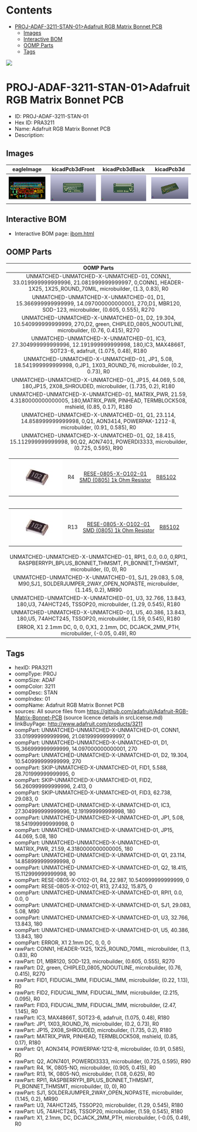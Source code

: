 



Contents
========

* [PROJ-ADAF-3211-STAN-01>Adafruit RGB Matrix Bonnet PCB](#proj-adaf-3211-stan-01adafruit-rgb-matrix-bonnet-pcb)
	* [Images](#images)
	* [Interactive BOM](#interactive-bom)
	* [OOMP Parts](#oomp-parts)
	* [Tags](#tags)
  
![][im]
# PROJ-ADAF-3211-STAN-01>Adafruit RGB Matrix Bonnet PCB

- ID: PROJ-ADAF-3211-STAN-01
- Hex ID: PRA3211
- Name: Adafruit RGB Matrix Bonnet PCB
- Description: 

## Images
  
  

|eagleImage|kicadPcb3dFront|kicadPcb3dBack|kicadPcb3d|
| :---: | :---: | :---: | :---: |
|[![eagleImage](eagleImage_140.png)](eagleImage_600.png)|[![kicadPcb3dFront](kicadPcb3dFront_140.png)](kicadPcb3dFront_600.png)|[![kicadPcb3dBack](kicadPcb3dBack_140.png)](kicadPcb3dBack_600.png)|[![kicadPcb3d](kicadPcb3d_140.png)](kicadPcb3d_600.png)|

## Interactive BOM

- Interactive BOM page: [ibom.html](kicad/bom/ibom.html)

## OOMP Parts
  

|OOMP Parts|
| :---: |
|UNMATCHED-UNMATCHED-X-UNMATCHED-01, CONN1, 33.019999999999996, 21.081999999999997, 0,CONN1, HEADER-1X25, 1X25_ROUND_70MIL, microbuilder, (1.3, 0.83), R0|
|UNMATCHED-UNMATCHED-X-UNMATCHED-01, D1, 15.366999999999999, 14.097000000000001, 270,D1, MBR120, SOD-123, microbuilder, (0.605, 0.555), R270|
|UNMATCHED-UNMATCHED-X-UNMATCHED-01, D2, 19.304, 10.540999999999999, 270,D2, green, CHIPLED_0805_NOOUTLINE, microbuilder, (0.76, 0.415), R270|
|UNMATCHED-UNMATCHED-X-UNMATCHED-01, IC3, 27.304999999999996, 12.191999999999998, 180,IC3, MAX4866T, SOT23-6, adafruit, (1.075, 0.48), R180|
|UNMATCHED-UNMATCHED-X-UNMATCHED-01, JP1, 5.08, 18.541999999999998, 0,JP1, 1X03_ROUND_76, microbuilder, (0.2, 0.73), R0|
|UNMATCHED-UNMATCHED-X-UNMATCHED-01, JP15, 44.069, 5.08, 180,JP15, 2X08_SHROUDED, microbuilder, (1.735, 0.2), R180|
|UNMATCHED-UNMATCHED-X-UNMATCHED-01, MATRIX_PWR, 21.59, 4.3180000000000005, 180,MATRIX_PWR, PINHEAD, TERMBLOCK508, mshield, (0.85, 0.17), R180|
|UNMATCHED-UNMATCHED-X-UNMATCHED-01, Q1, 23.114, 14.858999999999998, 0,Q1, AON3414, POWERPAK-1212-8, microbuilder, (0.91, 0.585), R0|
|UNMATCHED-UNMATCHED-X-UNMATCHED-01, Q2, 18.415, 15.112999999999998, 90,Q2, AON7401, POWERDI3333, microbuilder, (0.725, 0.595), R90|
|<table><tr><td>![RESE-0805-X-O102-01](https://raw.githubusercontent.com/oomlout/oomlout_OOMP_parts/main/RESE-0805-X-O102-01/image_140.jpg)</td><td> R4</td><td>[RESE-0805-X-O102-01<br>SMD (0805) 1k Ohm Resistor](https://github.com/oomlout/oomlout_OOMP_parts/tree/main/RESE-0805-X-O102-01/)</td><td>[R85102](https://github.com/oomlout/oomlout_OOMP_parts/tree/main/RESE-0805-X-O102-01/)</td></tr></table>|
|<table><tr><td>![RESE-0805-X-O102-01](https://raw.githubusercontent.com/oomlout/oomlout_OOMP_parts/main/RESE-0805-X-O102-01/image_140.jpg)</td><td> R13</td><td>[RESE-0805-X-O102-01<br>SMD (0805) 1k Ohm Resistor](https://github.com/oomlout/oomlout_OOMP_parts/tree/main/RESE-0805-X-O102-01/)</td><td>[R85102](https://github.com/oomlout/oomlout_OOMP_parts/tree/main/RESE-0805-X-O102-01/)</td></tr></table>|
|UNMATCHED-UNMATCHED-X-UNMATCHED-01, RPI1, 0.0, 0.0, 0,RPI1, RASPBERRYPI_BPLUS_BONNET_THMSMT, PI_BONNET_THMSMT, microbuilder, (0, 0), R0|
|UNMATCHED-UNMATCHED-X-UNMATCHED-01, SJ1, 29.083, 5.08, M90,SJ1, SOLDERJUMPER_2WAY_OPEN_NOPASTE, microbuilder, (1.145, 0.2), MR90|
|UNMATCHED-UNMATCHED-X-UNMATCHED-01, U3, 32.766, 13.843, 180,U3, 74AHCT245, TSSOP20, microbuilder, (1.29, 0.545), R180|
|UNMATCHED-UNMATCHED-X-UNMATCHED-01, U5, 40.386, 13.843, 180,U5, 74AHCT245, TSSOP20, microbuilder, (1.59, 0.545), R180|
|ERROR, X1 2.1mm DC, 0, 0, 0,X1, 2.1mm, DC, DCJACK_2MM_PTH, microbuilder, (-0.05, 0.49), R0|

## Tags

- hexID: PRA3211
- oompType: PROJ
- oompSize: ADAF
- oompColor: 3211
- oompDesc: STAN
- oompIndex: 01
- oompName: Adafruit RGB Matrix Bonnet PCB
- sources: All source files from https://github.com/adafruit/Adafruit-RGB-Matrix-Bonnet-PCB (source licence details in srcLicense.md)
- linkBuyPage: http://www.adafruit.com/products/3211
- oompPart: UNMATCHED-UNMATCHED-X-UNMATCHED-01, CONN1, 33.019999999999996, 21.081999999999997, 0
- oompPart: UNMATCHED-UNMATCHED-X-UNMATCHED-01, D1, 15.366999999999999, 14.097000000000001, 270
- oompPart: UNMATCHED-UNMATCHED-X-UNMATCHED-01, D2, 19.304, 10.540999999999999, 270
- oompPart: SKIP-UNMATCHED-X-UNMATCHED-01, FID1, 5.588, 28.701999999999995, 0
- oompPart: SKIP-UNMATCHED-X-UNMATCHED-01, FID2, 56.260999999999996, 2.413, 0
- oompPart: SKIP-UNMATCHED-X-UNMATCHED-01, FID3, 62.738, 29.083, 0
- oompPart: UNMATCHED-UNMATCHED-X-UNMATCHED-01, IC3, 27.304999999999996, 12.191999999999998, 180
- oompPart: UNMATCHED-UNMATCHED-X-UNMATCHED-01, JP1, 5.08, 18.541999999999998, 0
- oompPart: UNMATCHED-UNMATCHED-X-UNMATCHED-01, JP15, 44.069, 5.08, 180
- oompPart: UNMATCHED-UNMATCHED-X-UNMATCHED-01, MATRIX_PWR, 21.59, 4.3180000000000005, 180
- oompPart: UNMATCHED-UNMATCHED-X-UNMATCHED-01, Q1, 23.114, 14.858999999999998, 0
- oompPart: UNMATCHED-UNMATCHED-X-UNMATCHED-01, Q2, 18.415, 15.112999999999998, 90
- oompPart: RESE-0805-X-O102-01, R4, 22.987, 10.540999999999999, 0
- oompPart: RESE-0805-X-O102-01, R13, 27.432, 15.875, 0
- oompPart: UNMATCHED-UNMATCHED-X-UNMATCHED-01, RPI1, 0.0, 0.0, 0
- oompPart: UNMATCHED-UNMATCHED-X-UNMATCHED-01, SJ1, 29.083, 5.08, M90
- oompPart: UNMATCHED-UNMATCHED-X-UNMATCHED-01, U3, 32.766, 13.843, 180
- oompPart: UNMATCHED-UNMATCHED-X-UNMATCHED-01, U5, 40.386, 13.843, 180
- oompPart: ERROR, X1 2.1mm DC, 0, 0, 0
- rawPart: CONN1, HEADER-1X25, 1X25_ROUND_70MIL, microbuilder, (1.3, 0.83), R0
- rawPart: D1, MBR120, SOD-123, microbuilder, (0.605, 0.555), R270
- rawPart: D2, green, CHIPLED_0805_NOOUTLINE, microbuilder, (0.76, 0.415), R270
- rawPart: FID1, FIDUCIAL_1MM, FIDUCIAL_1MM, microbuilder, (0.22, 1.13), R0
- rawPart: FID2, FIDUCIAL_1MM, FIDUCIAL_1MM, microbuilder, (2.215, 0.095), R0
- rawPart: FID3, FIDUCIAL_1MM, FIDUCIAL_1MM, microbuilder, (2.47, 1.145), R0
- rawPart: IC3, MAX4866T, SOT23-6, adafruit, (1.075, 0.48), R180
- rawPart: JP1, 1X03_ROUND_76, microbuilder, (0.2, 0.73), R0
- rawPart: JP15, 2X08_SHROUDED, microbuilder, (1.735, 0.2), R180
- rawPart: MATRIX_PWR, PINHEAD, TERMBLOCK508, mshield, (0.85, 0.17), R180
- rawPart: Q1, AON3414, POWERPAK-1212-8, microbuilder, (0.91, 0.585), R0
- rawPart: Q2, AON7401, POWERDI3333, microbuilder, (0.725, 0.595), R90
- rawPart: R4, 1K, 0805-NO, microbuilder, (0.905, 0.415), R0
- rawPart: R13, 1K, 0805-NO, microbuilder, (1.08, 0.625), R0
- rawPart: RPI1, RASPBERRYPI_BPLUS_BONNET_THMSMT, PI_BONNET_THMSMT, microbuilder, (0, 0), R0
- rawPart: SJ1, SOLDERJUMPER_2WAY_OPEN_NOPASTE, microbuilder, (1.145, 0.2), MR90
- rawPart: U3, 74AHCT245, TSSOP20, microbuilder, (1.29, 0.545), R180
- rawPart: U5, 74AHCT245, TSSOP20, microbuilder, (1.59, 0.545), R180
- rawPart: X1, 2.1mm, DC, DCJACK_2MM_PTH, microbuilder, (-0.05, 0.49), R0



[im]: kicadPcb3d_450.png
